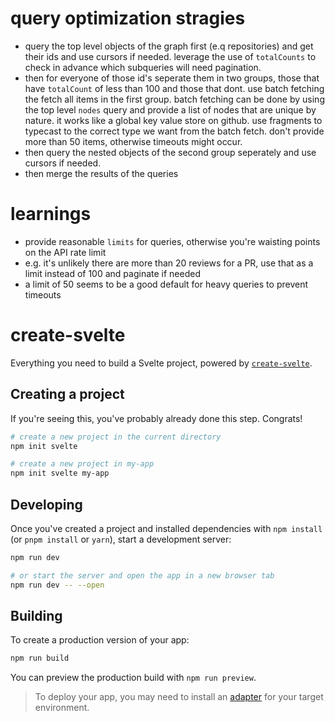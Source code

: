 # query optimization stragies

- query the top level objects of the graph first (e.q repositories) and get their ids and use cursors if needed. leverage the use of `totalCounts` to check in advance which subqueries will need pagination.
- then for everyone of those id's seperate them in two groups, those that have `totalCount` of less than 100 and those that dont. use batch fetching the fetch all items in the first group. batch fetching can be done by using the top level `nodes` query and provide a list of nodes that are unique by nature. it works like a global key value store on github. use fragments to typecast to the correct type we want from the batch fetch. don't provide more than 50 items, otherwise timeouts might occur.
- then query the nested objects of the second group seperately and use cursors if needed.
- then merge the results of the queries

# learnings

- provide reasonable `limits` for queries, otherwise you're waisting points on the API rate limit
- e.g. it's unlikely there are more than 20 reviews for a PR, use that as a limit instead of 100 and paginate if needed
- a limit of 50 seems to be a good default for heavy queries to prevent timeouts

# create-svelte

Everything you need to build a Svelte project, powered by [`create-svelte`](https://github.com/sveltejs/kit/tree/master/packages/create-svelte).

## Creating a project

If you're seeing this, you've probably already done this step. Congrats!

```bash
# create a new project in the current directory
npm init svelte

# create a new project in my-app
npm init svelte my-app
```

## Developing

Once you've created a project and installed dependencies with `npm install` (or `pnpm install` or `yarn`), start a development server:

```bash
npm run dev

# or start the server and open the app in a new browser tab
npm run dev -- --open
```

## Building

To create a production version of your app:

```bash
npm run build
```

You can preview the production build with `npm run preview`.

> To deploy your app, you may need to install an [adapter](https://kit.svelte.dev/docs/adapters) for your target environment.
